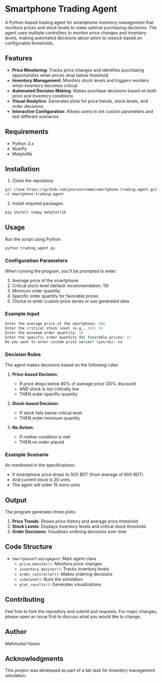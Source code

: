 # Smartphone Trading Agent

A Python-based trading agent for smartphone inventory management that monitors prices and stock levels to make optimal purchasing decisions. The agent uses multiple controllers to monitor price changes and inventory levels, making automated decisions about when to restock based on configurable thresholds.

## Features

- **Price Monitoring**: Tracks price changes and identifies purchasing opportunities when prices drop below threshold
- **Inventory Management**: Monitors stock levels and triggers reorders when inventory becomes critical
- **Automated Decision Making**: Makes purchase decisions based on both price and inventory conditions
- **Visual Analytics**: Generates plots for price trends, stock levels, and order decisions
- **Interactive Configuration**: Allows users to set custom parameters and test different scenarios

## Requirements

- Python 3.x
- NumPy
- Matplotlib

## Installation

1. Clone the repository:
```bash
git clone https://github.com/yourusername/smartphone-trading-agent.git
cd smartphone-trading-agent
```

2. Install required packages:
```bash
pip install numpy matplotlib
```

## Usage

Run the script using Python:
```bash
python trading_agent.py
```

### Configuration Parameters

When running the program, you'll be prompted to enter:
1. Average price of the smartphone
2. Critical stock level (default recommendation: 10)
3. Minimum order quantity
4. Specific order quantity for favorable prices
5. Choice to enter custom price series or use generated data

### Example Input

```python
Enter the average price of the smartphone: 600
Enter the critical stock level (e.g., 10): 10
Enter the minimum order quantity: 10
Enter the specific order quantity for favorable prices: 15
Do you want to enter custom price series? (yes/no): no
```

### Decision Rules

The agent makes decisions based on the following rules:

1. **Price-based Decision**:
   - If price drops below 80% of average price (20% discount)
   - AND stock is not critically low
   - THEN order specific quantity

2. **Stock-based Decision**:
   - If stock falls below critical level
   - THEN order minimum quantity

3. **No Action**:
   - If neither condition is met
   - THEN no order placed

### Example Scenario

As mentioned in the specifications:
- If smartphone price drops to 500 BDT (from average of 600 BDT)
- And current stock is 20 units
- The agent will order 15 more units

## Output

The program generates three plots:
1. **Price Trends**: Shows price history and average price threshold
2. **Stock Levels**: Displays inventory levels and critical stock threshold
3. **Order Decisions**: Visualizes ordering decisions over time

## Code Structure

- `SmartphoneTradingAgent`: Main agent class
  - `price_monitor()`: Monitors price changes
  - `inventory_monitor()`: Tracks inventory levels
  - `order_controller()`: Makes ordering decisions
  - `simulate()`: Runs the simulation
  - `plot_results()`: Generates visualizations

## Contributing

Feel free to fork the repository and submit pull requests. For major changes, please open an issue first to discuss what you would like to change.

## Author

Mahmudul Hasan

## Acknowledgments

This project was developed as part of a lab task for inventory management simulation.
